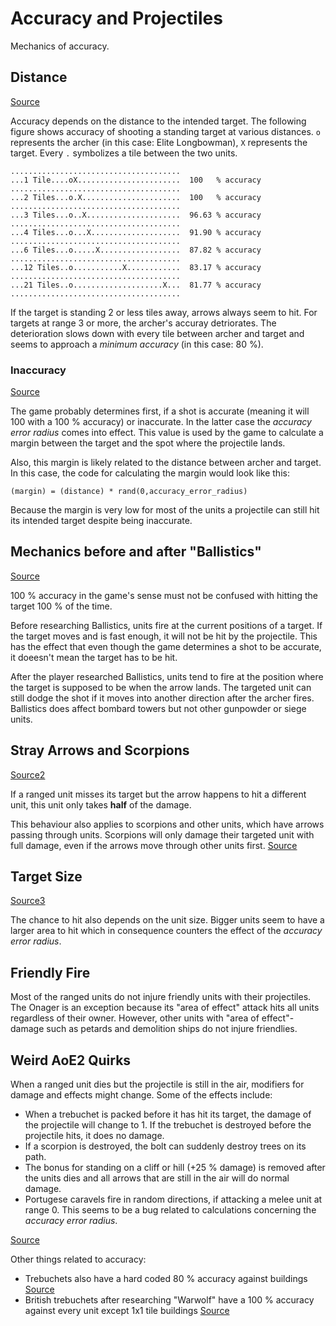 # Accuracy and Projectiles

Mechanics of accuracy.

## Distance

[Source](https://www.youtube.com/watch?v=HpzOTdItUGA)

Accuracy depends on the distance to the intended target. The following figure shows accuracy of shooting a standing target at various distances. `o` represents the archer (in this case: Elite Longbowman), `X` represents the target. Every `.` symbolizes a tile between the two units.

```
......................................
...1 Tile....oX.......................  100   % accuracy
......................................
...2 Tiles...o.X......................  100   % accuracy
......................................
...3 Tiles...o..X.....................  96.63 % accuracy
......................................
...4 Tiles...o...X....................  91.90 % accuracy
......................................
...6 Tiles...o.....X..................  87.82 % accuracy
......................................
...12 Tiles..o...........X............  83.17 % accuracy
......................................
...21 Tiles..o....................X...  81.77 % accuracy
......................................
```
If the target is standing 2 or less tiles away, arrows always seem to hit. For targets at range 3 or more, the archer's accuray detriorates. The deterioration slows down with every tile between archer and target and seems to approach a *minimum accuracy* (in this case: 80 %).

### Inaccuracy

[Source](https://www.youtube.com/watch?v=nh3GnmFSkeY)

The game probably determines first, if a shot is accurate (meaning it will 100 with a 100 % accuracy) or inaccurate. In the latter case the *accuracy error radius* comes into effect. This value is used by the game to calculate a margin between the target and the spot where the projectile lands.

Also, this margin is likely related to the distance between archer and target. In this case, the code for calculating the margin would look like this:

    (margin) = (distance) * rand(0,accuracy_error_radius)

Because the margin is very low for most of the units a projectile can still hit its intended target despite being inaccurate.

## Mechanics before and after "Ballistics"

[Source](https://www.youtube.com/watch?v=1AXTuKJ1dLg)

100 % accuracy in the game's sense must not be confused with hitting the target 100 % of the time.

Before researching Ballistics, units fire at the current positions of a target. If the target moves and is fast enough, it will not be hit by the projectile. This has the effect that even though the game determines a shot to be accurate, it doeesn't mean the target has to be hit.

After the player researched Ballistics, units tend to fire at the position where the target is supposed to be when the arrow lands. The targeted unit can still dodge the shot if it moves into another direction after the archer fires.
Ballistics does affect bombard towers but not other gunpowder or siege units.

## Stray Arrows and Scorpions

[Source2](https://www.youtube.com/watch?v=DZQn4-aAjGU)

If a ranged unit misses its target but the arrow happens to hit a different unit, this unit only takes **half** of the damage.

This behaviour also applies to scorpions and other units, which have arrows passing through units. Scorpions will only damage their targeted unit with full damage, even if the arrows move through other units first.
[Source](https://www.youtube.com/watch?v=o4Z0BTmzRgg)

## Target Size

[Source3](https://www.youtube.com/watch?v=33MEpQKCTes)

The chance to hit also depends on the unit size. Bigger units seem to have a larger area to hit which in consequence counters the effect of the *accuracy error radius*.

## Friendly Fire

Most of the ranged units do not injure friendly units with their projectiles. The Onager is an exception because its "area of effect" attack hits all units regardless of their owner. However, other units with "area of effect"-damage such as petards and demolition ships do not injure friendlies.

## Weird AoE2 Quirks

When a ranged unit dies but the projectile is still in the air, modifiers for damage and effects might change. Some of the effects include:

* When a trebuchet is packed before it has hit its target, the damage of the projectile will change to 1. If the trebuchet is destroyed before the projectile hits, it does no damage.
* If a scorpion is destroyed, the bolt can suddenly destroy trees on its path.
* The bonus for standing on a cliff or hill (+25 % damage) is removed after the units dies and all arrows that are still in the air will do normal damage.
* Portugese caravels fire in random directions, if attacking a melee unit at range 0. This seems to be a bug related to calculations concerning the *accuracy error radius*.

[Source](https://www.youtube.com/watch?v=O6fD4AC5sFQ)

Other things related to accuracy:

* Trebuchets also have a hard coded 80 % accuracy against buildings [Source](https://youtu.be/nh3GnmFSkeY?t=5m46s)
* British trebuchets after researching "Warwolf" have a 100 % accuracy against every unit except 1x1 tile buildings [Source](https://youtu.be/nh3GnmFSkeY?t=11m44s)
